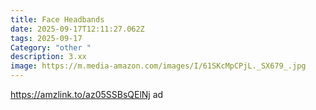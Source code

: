 ```yaml
---
title: Face Headbands
date: 2025-09-17T12:11:27.062Z
tags: 2025-09-17
Category: "other "
description: 3.xx
image: https://m.media-amazon.com/images/I/61SKcMpCPjL._SX679_.jpg
---
```

https://amzlink.to/az05SSBsQElNj ad